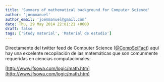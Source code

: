 ```yaml
---
title: 'Summary of mathematical background for Computer Science'
author: 'joemmanuel'
author_email: 'joemmanuel@gmail.com'
date: Thu, 29 May 2014 22:01:21 +0000
draft: false
tags: ['Study material', 'Material de estudio']
---
```


Directamente del twitter feed de Computer Science ([@CompSciFact](https://twitter.com/CompSciFact)) aquí hay una excelente recopilación de las matemáticas que son comunmente requeridas en ciencias computacionales:

[http://www.jfsowa.com/logic/math.htm](http://www.jfsowa.com/logic/math.htm)
